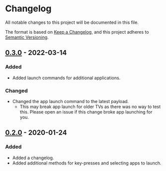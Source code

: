 # Changelog
All notable changes to this project will be documented in this file.

The format is based on [Keep a Changelog](https://keepachangelog.com/en/1.0.0/),
and this project adheres to [Semantic Versioning](https://semver.org/spec/v2.0.0.html).

## [0.3.0] - 2022-03-14
### Added
* Added launch commands for additional applications.

### Changed
* Changed the app launch command to the latest payload.
  * This may break app launch for older TVs as there was no way to test this.
    Please open an issue if this change broke app launching for you.

## [0.2.0] - 2020-01-24
### Added
* Added a changelog.
* Added additional methods for key-presses and selecting apps to launch.

[Unreleased]: https://github.com/newAM/hisensetv/compare/0.3.0...HEAD
[0.3.0]: https://github.com/newAM/hisensetv/compare/0.2.0...0.3.0
[0.2.0]: https://github.com/newAM/hisensetv/compare/0.1.4...0.2.0
